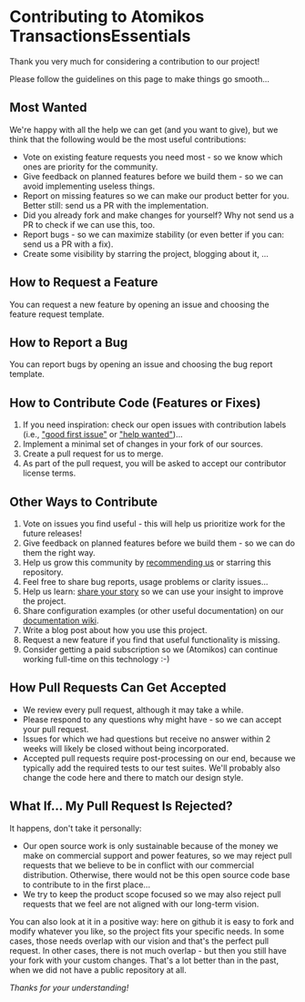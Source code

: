 # Contributing to Atomikos TransactionsEssentials

Thank you very much for considering a contribution to our project! 

Please follow the guidelines on this page to make things go smooth...

## Most Wanted

We're happy with all the help we can get (and you want to give), but we think that the following would be the most useful contributions:

 - Vote on existing feature requests you need most - so we know which ones are priority for the community.
 - Give feedback on planned features before we build them - so we can avoid implementing useless things.
 - Report on missing features so we can make our product better for you. Better still: send us a PR with the implementation.
 - Did you already fork and make changes for yourself? Why not send us a PR to check if we can use this, too.
 - Report bugs - so we can maximize stability (or even better if you can: send us a PR with a fix). 
 - Create some visibility by starring the project, blogging about it, ...

## How to Request a Feature

You can request a new feature by opening an issue and choosing the feature request template.

## How to Report a Bug

You can report bugs by opening an issue and choosing the bug report template.
 
## How to Contribute Code (Features or Fixes)

 1. If you need inspiration: check our open issues with contribution labels (i.e., ["good first issue"](https://github.com/atomikos/transactions-essentials/labels/good%20first%20issue) or ["help wanted"](https://github.com/atomikos/transactions-essentials/labels/help%20wanted))...
 1. Implement a minimal set of changes in your fork of our sources.
 1. Create a pull request for us to merge.
 1. As part of the pull request, you will be asked to accept our contributor license terms.
  

## Other Ways to Contribute

 1. Vote on issues you find useful - this will help us prioritize work for the future releases!
 1. Give feedback on planned features before we build them - so we can do them the right way.
 1. Help us grow this community by [recommending us](https://www.atomikos.com/Main/RecommendUs) or starring this repository.
 1. Feel free to share bug reports, usage problems or clarity issues...
 1. Help us learn: [share your story](https://www.surveymonkey.com/r/XMS5987) so we can use your insight to improve the project.
 1. Share configuration examples (or other useful documentation) on our [documentation wiki](https://www.atomikos.com/Documentation).
 1. Write a blog post about how you use this project.
 1. Request a new feature if you find that useful functionality is missing.
 1. Consider getting a paid subscription so we (Atomikos) can continue working full-time on this technology :-)

## How Pull Requests Can Get Accepted
 
 - We review every pull request, although it may take a while.
 - Please respond to any questions why might have - so we can accept your pull request.
 - Issues for which we had questions but receive no answer within 2 weeks will likely be closed without being incorporated.
 - Accepted pull requests require post-processing on our end, because we typically add the required tests to our test suites. We'll probably also change the code here and there to match our design style.

## What If... My Pull Request Is Rejected?

It happens, don't take it personally: 

 - Our open source work is only sustainable because of the money we make on commercial support and power features, so we may reject pull requests that we believe to be in conflict with our commercial distribution. Otherwise, there would not be this open source code base to contribute to in the first place... 
 - We try to keep the product scope focused so we may also reject pull requests that we feel are not aligned with our long-term vision.

You can also look at it in a positive way: here on github it is easy to fork and modify whatever you like, so the project fits your specific needs. In some cases, those needs overlap with our vision and that's the perfect pull request. In other cases, there is not much overlap - but then you still have your fork with your custom changes. That's a lot better than in the past, when we did not have a public repository at all.

_Thanks for your understanding!_
